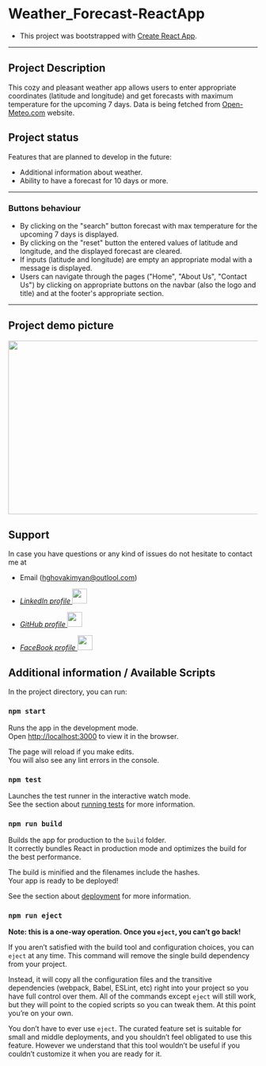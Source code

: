 # Weather_Forecast-ReactApp

- This project was bootstrapped with [Create React App](https://github.com/facebook/create-react-app).

---

## Project Description

This cozy and pleasant weather app allows users to enter appropriate coordinates (latitude and longitude) and get forecasts with maximum temperature for the upcoming 7 days. Data is being fetched from [Open-Meteo.com](https://open-meteo.com/en) website.

## Project status

Features that are planned to develop in the future:

- Additional information about weather.
- Ability to have a forecast for 10 days or more.

---

### Buttons behaviour

- By clicking on the "search" button forecast with max temperature for the upcoming 7 days is displayed. 
- By clicking on the "reset" button the entered values of latitude and longitude, and the displayed forecast are cleared.
- If inputs (latitude and longitude) are empty an appropriate modal with a message is displayed.
- Users can navigate through the pages ("Home", "About Us", "Contact Us") by clicking on appropriate buttons on the navbar (also the logo and title) and at the footer's appropriate section.

---

## Project demo picture

<img src="./src/media/DemoPic.png" width=600px height=350px/>

## Support

In case you have questions or any kind of issues do not hesitate to contact me at

- Email (hghovakimyan@outlool.com)
- _[LinkedIn profile <img src="https://image.similarpng.com/very-thumbnail/2020/07/Linkedin-logo-vector-PNG.png" width=30px/>](https://www.linkedin.com/in/hayk-hovakimyan-b81600b2/)_
- _[GitHub profile <img src="https://pics.freeicons.io/uploads/icons/png/3345023101530077752-512.png" width=30px/>](https://github.com/MrHovakimyan)_

- _[FaceBook profile <img src="https://img.icons8.com/plasticine/2x/facebook-new.png" width=30px/> ](https://www.facebook.com/Mr.Hovakimyan/)_

## Additional information / Available Scripts

In the project directory, you can run:

### `npm start`

Runs the app in the development mode.\
Open [http://localhost:3000](http://localhost:3000) to view it in the browser.

The page will reload if you make edits.\
You will also see any lint errors in the console.

### `npm test`

Launches the test runner in the interactive watch mode.\
See the section about [running tests](https://facebook.github.io/create-react-app/docs/running-tests) for more information.

### `npm run build`

Builds the app for production to the `build` folder.\
It correctly bundles React in production mode and optimizes the build for the best performance.

The build is minified and the filenames include the hashes.\
Your app is ready to be deployed!

See the section about [deployment](https://facebook.github.io/create-react-app/docs/deployment) for more information.

### `npm run eject`

**Note: this is a one-way operation. Once you `eject`, you can’t go back!**

If you aren’t satisfied with the build tool and configuration choices, you can `eject` at any time. This command will remove the single build dependency from your project.

Instead, it will copy all the configuration files and the transitive dependencies (webpack, Babel, ESLint, etc) right into your project so you have full control over them. All of the commands except `eject` will still work, but they will point to the copied scripts so you can tweak them. At this point you’re on your own.

You don’t have to ever use `eject`. The curated feature set is suitable for small and middle deployments, and you shouldn’t feel obligated to use this feature. However we understand that this tool wouldn’t be useful if you couldn’t customize it when you are ready for it.
